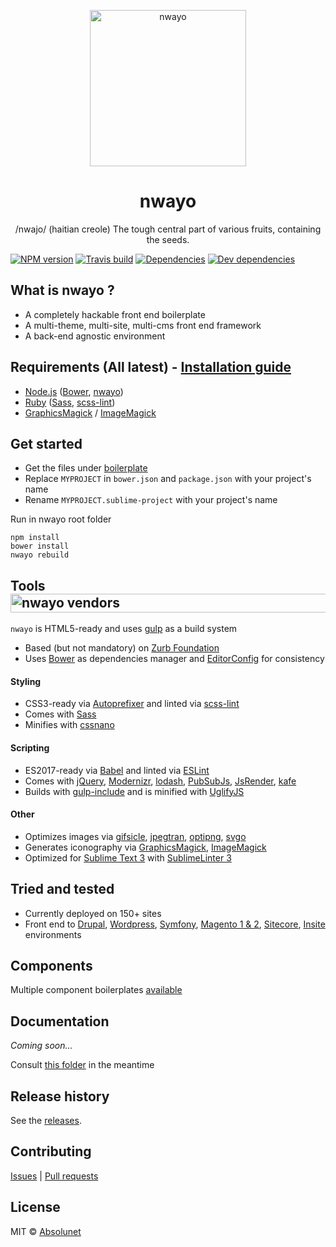 <p align="center">
	<img src="ressources/images/nwayo.png" width="250" height="250" alt="nwayo">
</p>
<h1 align="center"><strong>nwayo</strong></h1>
<p align="center">/nwajo/ (haitian creole) The tough central part of various fruits, containing the seeds.</p>

[![NPM version](https://img.shields.io/npm/v/@rbrlortie/nwayo-workflow.svg)](https://www.npmjs.com/package/@rbrlortie/nwayo-workflow)
[![Travis build](https://api.travis-ci.org/absolunet/nwayo-workflow.svg?branch=master)](https://travis-ci.org/absolunet/nwayo-workflow/builds)
[![Dependencies](https://david-dm.org/absolunet/nwayo-workflow/status.svg)](https://david-dm.org/absolunet/nwayo-workflow)
[![Dev dependencies](https://david-dm.org/absolunet/nwayo-workflow/dev-status.svg)](https://david-dm.org/absolunet/nwayo-workflow?type=dev)
<br>

## What is nwayo ?
- A completely hackable front end boilerplate
- A multi-theme, multi-site, multi-cms front end framework
- A back-end agnostic environment



## Requirements (All latest) - [Installation guide](docs/install)
- [Node.js](//nodejs.org) ([Bower](//bower.io), [nwayo](//www.npmjs.com/package/@absolunet/nwayo-cli))
- [Ruby](//www.ruby-lang.org) ([Sass](http://sass-lang.com), [scss-lint](//github.com/causes/scss-lint))
- [GraphicsMagick](http://www.graphicsmagick.org) / [ImageMagick](//www.imagemagick.org)



## Get started
 - Get the files under [boilerplate](boilerplate)
 - Replace `MYPROJECT` in `bower.json` and `package.json` with your project's name
 - Rename `MYPROJECT.sublime-project` with your project's name

Run in nwayo root folder
```shell
npm install
bower install
nwayo rebuild
```



## Tools &nbsp; <img src="ressources/images/vendors.png" width="600" height="30" alt="nwayo vendors">
`nwayo` is HTML5-ready and uses [gulp](http://gulpjs.com) as a build system

- Based (but not mandatory) on [Zurb Foundation](//foundation.zurb.com)
- Uses [Bower](//bower.io) as dependencies manager and [EditorConfig](http://editorconfig.org) for consistency

#### Styling
- CSS3-ready via [Autoprefixer](//github.com/postcss/autoprefixer) and linted via [scss-lint](//github.com/brigade/scss-lint)
- Comes with [Sass](http://sass-lang.com)
- Minifies with [cssnano](http://cssnano.co)

#### Scripting
- ES2017-ready via [Babel](//babeljs.io) and linted via [ESLint](http://eslint.org)
- Comes with [jQuery](//jquery.com), [Modernizr](//modernizr.com), [lodash](//lodash.com), [PubSubJs](//github.com/mroderick/PubSubJS), [JsRender](//www.jsviews.com), [kafe](http://absolunet.github.io/kafe)
- Builds with [gulp-include](//www.npmjs.com/package/@absolunet/gulp-include) and is minified with [UglifyJS](http://lisperator.net/uglifyjs)

#### Other
- Optimizes images via [gifsicle](//www.lcdf.org/gifsicle), [jpegtran](http://libjpeg-turbo.virtualgl.org), [optipng](http://optipng.sourceforge.net), [svgo](//github.com/svg/svgo)
- Generates iconography via [GraphicsMagick](http://www.graphicsmagick.org), [ImageMagick](//www.imagemagick.org)
- Optimized for [Sublime Text 3](//www.sublimetext.com) with [SublimeLinter 3](http://www.sublimelinter.com)



## Tried and tested
 - Currently deployed on 150+ sites
 - Front end to [Drupal](//www.drupal.org), [Wordpress](//wordpress.org), [Symfony](//symfony.com), [Magento 1 & 2](//magento.com), [Sitecore](//www.sitecore.net), [Insite](http://www.insitesoft.com) environments

## Components
Multiple component boilerplates [available](//github.com/absolunet/nwayo-components)

## Documentation
*Coming soon...*

Consult [this folder](docs) in the meantime

## Release history
See the [releases](//github.com/absolunet/nwayo/releases).

## Contributing
[Issues](//github.com/absolunet/nwayo/issues) | [Pull requests](//github.com/absolunet/nwayo/pulls)

## License
MIT © [Absolunet](https://absolunet.com)
